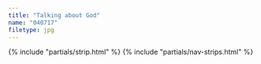 ```yaml
---
title: "Talking about God"
name: "040717"
filetype: jpg
---
```


{% include "partials/strip.html" %}
{% include "partials/nav-strips.html" %}